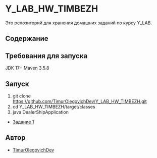 # Y_LAB_HW_TIMBEZH

Это репозиторий для хранения домашних заданий по курсу Y_LAB.

## Содержание

## Требования для запуска
JDK 17+
Maven 3.5.8

## Запуск

1. git clone https://github.com/TimurOlegovichDev/Y_LAB_HW_TIMBEZH.git
2. cd Y_LAB_HW_TIMBEZH/target/classes
3. java DealerShipApplication

* [Задание 1](/)
## Автор

* [TimurOlegovichDev](https://github.com/TimurOlegovichDev)
